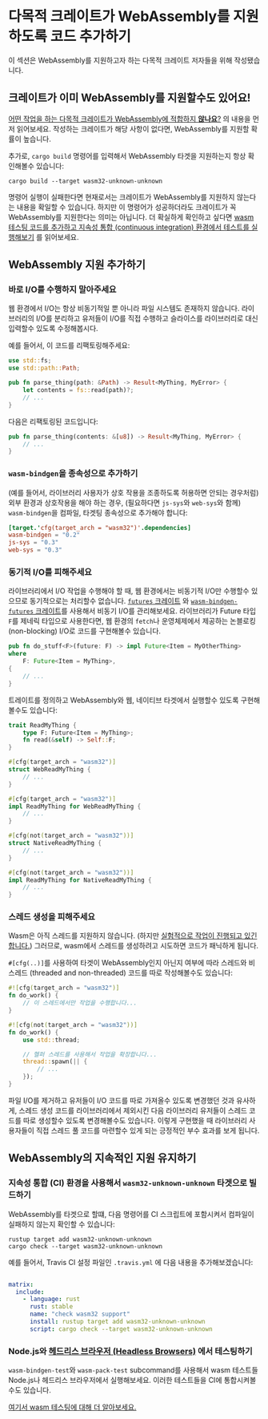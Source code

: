 # 다목적 크레이트가 WebAssembly를 지원하도록 코드 추가하기

이 섹션은 WebAssembly를 지원하고자 하는 다목적 크레이트 저자들을 위해 작성됐습니다.

## 크레이트가 이미 WebAssembly를 지원할수도 있어요!

[어떤 작업을 하는 다목적 크레이트가 WebAssembly에 적합하지 **않나요**?](./which-crates-work-with-wasm.html) 의 내용을 먼저 읽어보세요. 작성하는 크레이트가 해당 사항이 없다면, WebAssembly를 지원할 확률이 높습니다.

추가로, `cargo build` 명령어를 입력해서 WebAssembly 타겟을 지원하는지 항상 확인해볼수 있습니다:

```
cargo build --target wasm32-unknown-unknown
```

명령어 실행이 실패한다면 현재로서는 크레이트가 WebAssembly를 지원하지 않는다는 내용을 확일할 수 있습니다. 하지만 이 명령어가 성공하더라도 크레이트가 꼭 WebAssembly를 지원한다는 의미는 아닙니다. 더 확실하게 확인하고 싶다면 [wasm 테스팅 코드를 추가하고 지속성 통합 (continuous integration) 환경에서 테스트를 실행해보기](#maintaining-ongoing-support-for-webassembly) 를 읽어보세요.

## WebAssembly 지원 추가하기

### 바로 I/O를 수행하지 말아주세요

웹 환경에서 I/O는 항상 비동기적일 뿐 아니라 파일 시스템도 존재하지 않습니다. 라이브러리의 I/O를 분리하고 유저들이 I/O를 직접 수행하고 슬라이스를 라이브러리로 대신 입력할수 있도록 수정해봅시다.

예를 들어서, 이 코드를 리팩토링해주세요:

```rust
use std::fs;
use std::path::Path;

pub fn parse_thing(path: &Path) -> Result<MyThing, MyError> {
    let contents = fs::read(path)?;
    // ...
}
```

다음은 리팩토링된 코드입니다:

```rust
pub fn parse_thing(contents: &[u8]) -> Result<MyThing, MyError> {
    // ...
}
```

### `wasm-bindgen`을 종속성으로 추가하기

(예를 들어서, 라이브러리 사용자가 상호 작용을 조종하도록 허용하면 안되는 경우처럼) 외부 환경과 상호작용을 해야 하는 경우, (필요하다면 `js-sys`와 `web-sys`와 함께) `wasm-bindgen`을 컴파일, 타겟팅 종속성으로 추가해야 합니다:

```toml
[target.'cfg(target_arch = "wasm32")'.dependencies]
wasm-bindgen = "0.2"
js-sys = "0.3"
web-sys = "0.3"
```

### 동기적 I/O를 피해주세요

라이브러리에서 I/O 작업을 수행해야 할 때, 웹 환경에서는 비동기적 I/O만 수행할수 있으므로 동기적으로는 처리할수 없습니다. [`futures` 크레이트](https://crates.io/crates/futures) 와 [`wasm-bindgen-futures` 크레이트](https://rustwasm.github.io/wasm-bindgen/api/wasm_bindgen_futures/)를 사용해서 비동기 I/O를 관리해보세요. 라이브러리가 Future 타입 `F`를 제네릭 타입으로 사용한다면, 웹 환경의 `fetch`나 운영체제에서 제공하는 논블로킹 (non-blocking) I/O로 코드를 구현해볼수 있습니다.

```rust
pub fn do_stuff<F>(future: F) -> impl Future<Item = MyOtherThing>
where
    F: Future<Item = MyThing>,
{
    // ...
}
```

트레이트를 정의하고 WebAssembly와 웹, 네이티브 타겟에서 실행할수 있도록 구현해볼수도 있습니다:

```rust
trait ReadMyThing {
    type F: Future<Item = MyThing>;
    fn read(&self) -> Self::F;
}

#[cfg(target_arch = "wasm32")]
struct WebReadMyThing {
    // ...
}

#[cfg(target_arch = "wasm32")]
impl ReadMyThing for WebReadMyThing {
    // ...
}

#[cfg(not(target_arch = "wasm32"))]
struct NativeReadMyThing {
    // ...
}

#[cfg(not(target_arch = "wasm32"))]
impl ReadMyThing for NativeReadMyThing {
    // ...
}
```

### 스레드 생성을 피해주세요

Wasm은 아직 스레드를 지원하지 않습니다. (하지만 [실험적으로 작업이 진행되고 있긴 합니다.](https://rustwasm.github.io/2018/10/24/multithreading-rust-and-wasm.html)) 그러므로, wasm에서 스레드를 생성하려고 시도하면 코드가 패닉하게 됩니다.

`#[cfg(..)]`를 사용하여 타겟이 WebAssembly인지 아닌지 여부에 따라 스레드와 비스레드 (threaded and non-threaded) 코드를 따로 작성해볼수도 있습니다:

```rust
#![cfg(target_arch = "wasm32")]
fn do_work() {
    // 이 스레드에서만 작업을 수행합니다...
}

#![cfg(not(target_arch = "wasm32"))]
fn do_work() {
    use std::thread;

    // 헬퍼 스레드를 사용해서 작업을 확장합니다...
    thread::spawn(|| {
        // ...
    });
}
```

파일 I/O를 제거하고 유저들이 I/O 코드를 따로 가져올수 있도록 변경했던 것과 유사하게, 스레드 생성 코드를 라이브러리에서 제외시킨 다음 라이브러리 유저들이 스레드 코드를 따로 생성할수 있도록 변경해볼수도 있습니다. 이렇게 구현했을 때 라이브러리 사용자들이 직접 스레드 풀 코드를 마련할수 있게 되는 긍정적인 부수 효과를 보게 됩니다.

## WebAssembly의 지속적인 지원 유지하기

### 지속성 통합 (CI) 환경을 사용해서 `wasm32-unknown-unknown` 타겟으로 빌드하기

WebAssembly를 타겟으로 할떄, 다음 명령어를 CI 스크립트에 포함시켜서 컴파일이 실패하지 않는지 확인할 수 있습니다:

```
rustup target add wasm32-unknown-unknown
cargo check --target wasm32-unknown-unknown
```

예를 들어서, Travis CI 설정 파일인 `.travis.yml` 에 다음 내용을 추가해보겠습니다:

```yaml

matrix:
  include:
    - language: rust
      rust: stable
      name: "check wasm32 support"
      install: rustup target add wasm32-unknown-unknown
      script: cargo check --target wasm32-unknown-unknown
```

### Node.js와 [헤드리스 브라우저 (Headless Browsers)](https://ko.wikipedia.org/wiki/헤드리스_브라우저) 에서 테스팅하기

`wasm-bindgen-test`와 `wasm-pack-test` subcommand를 사용해서 wasm 테스트들 Node.js나 헤드리스 브라우저에서 실행해보세요. 이러한 테스트들을 CI에 통합시켜볼수도 있습니다.

[여기서 wasm 테스팅에 대해 더 알아보세요.](https://rustwasm.github.io/wasm-bindgen/wasm-bindgen-test/index.html)
